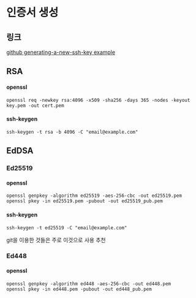 # 인증서 생성
## 링크
[github generating-a-new-ssh-key example](https://docs.github.com/ko/authentication/connecting-to-github-with-ssh/generating-a-new-ssh-key-and-adding-it-to-the-ssh-agent)

## RSA
#### openssl
```
openssl req -newkey rsa:4096 -x509 -sha256 -days 365 -nodes -keyout key.pem -out cert.pem
```
#### ssh-keygen
```
ssh-keygen -t rsa -b 4096 -C "email@example.com"
```

## EdDSA
### Ed25519
#### openssl
```
openssl genpkey -algorithm ed25519 -aes-256-cbc -out ed25519.pem
openssl pkey -in ed25519.pem -pubout -out ed25519_pub.pem
```
#### ssh-keygen
```
ssh-keygen -t ed25519 -C "email@example.com"
```
git을 이용한 것들은 주로 이것으로 사용 추천
### Ed448
#### openssl
```
openssl genpkey -algorithm ed448 -aes-256-cbc -out ed448.pem
openssl pkey -in ed448.pem -pubout -out ed448_pub.pem
```
